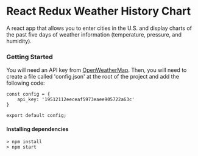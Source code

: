 # React Redux Weather History Chart

A react app that allows you to enter cities in the U.S. and display charts of the past five days of weather information (temperature,  pressure, and  humidity).

### Getting Started

You will need an API key from [OpenWeatherMap](http://openweathermap.org/forecast5). Then, you will need to create a file called 'config.json' at the root of the project and add the following code:
```
const config = {
    api_key: '19512112eeceaf5973eaee905722a63c'
}

export default config;
```

#### Installing dependencies
```
> npm install
> npm start
```
